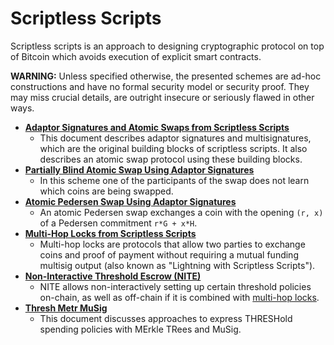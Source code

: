 # Scriptless Scripts
Scriptless scripts is an approach to designing cryptographic protocol on top of Bitcoin which avoids execution of explicit smart contracts.

**WARNING:** Unless specified otherwise, the presented schemes are ad-hoc constructions and have no formal security model or security proof. They may miss crucial details, are outright insecure or seriously flawed in other ways.

* **[Adaptor Signatures and Atomic Swaps from Scriptless Scripts](md/atomic-swap.md)**
  * This document describes adaptor signatures and multisignatures, which are the original building blocks of scriptless scripts.
    It also describes an atomic swap protocol using these building blocks.
* **[Partially Blind Atomic Swap Using Adaptor Signatures](md/partially-blind-swap.md)**
  * In this scheme one of the participants of the swap does not learn which coins are being swapped.
* **[Atomic Pedersen Swap Using Adaptor Signatures](md/pedersen-swap.md)**
  * An atomic Pedersen swap exchanges a coin with the opening `(r, x)` of a Pedersen commitment `r*G + x*H`.
* **[Multi-Hop Locks from Scriptless Scripts](md/multi-hop-locks.md)**
  * Multi-hop locks are protocols that allow two parties to exchange coins and proof of payment without requiring a mutual funding multisig output (also known as "Lightning with Scriptless Scripts"). 
* **[Non-Interactive Threshold Escrow (NITE)](md/NITE.md)**
  * NITE allows non-interactively setting up certain threshold policies on-chain, as well as off-chain if it is combined with [multi-hop locks](md/multi-hop-locks.md).
* **[Thresh Metr MuSig](md/thresh-metr.md)**
  * This document discusses approaches to express THRESHold spending policies with MErkle TRees and MuSig.
